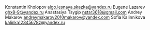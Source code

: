 Konstantin Kholopov algo.lesnaya.skazka@yandex.ru
Eugene Lazarev ghx8-9@yandex.ru
Anastasiya Tsygip nstar3618@gmail.сom
Andrey Makarov andreymakarov2010makarov@yandex.com
Sofia Kalinnikova kalinka12345678z@yandex.ru
